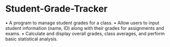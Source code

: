 # Student-Grade-Tracker
• A program to manage student grades for a class.
• Allow users to input student information (name, ID) along with their grades for assignments and exams.
• Calculate and display overall grades, class averages, and perform basic statistical analysis.
